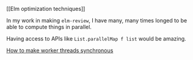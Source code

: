 [[Elm optimization techniques]]

In my work in making `elm-review`, I have many, many times longed to be able to compute things in parallel.

Having access to APIs like `List.parallelMap f list` would be amazing.

[How to make worker threads synchronous](https://stackoverflow.com/questions/63552992/synchronously-post-a-message-to-a-worker-thread-sending-thread-blocked-worker)